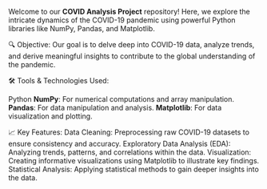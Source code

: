 Welcome to our **COVID Analysis Project** repository! Here, we explore the intricate dynamics of the COVID-19 pandemic using powerful Python libraries like NumPy, Pandas, and Matplotlib.

🔍 Objective: Our goal is to delve deep into COVID-19 data, analyze trends, and derive meaningful insights to contribute to the global understanding of the pandemic.

🛠️ Tools & Technologies Used:

Python
**NumPy**: For numerical computations and array manipulation.
**Pandas**: For data manipulation and analysis.
**Matplotlib**: For data visualization and plotting.

📈 Key Features:
Data Cleaning: Preprocessing raw COVID-19 datasets to ensure consistency and accuracy.
Exploratory Data Analysis (EDA): Analyzing trends, patterns, and correlations within the data.
Visualization: Creating informative visualizations using Matplotlib to illustrate key findings.
Statistical Analysis: Applying statistical methods to gain deeper insights into the data.
